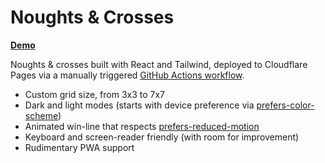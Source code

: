 # Noughts & Crosses

**[Demo](https://noughts-and-crosses-atj.pages.dev/)**

Noughts & crosses built with React and Tailwind, deployed to Cloudflare Pages via a manually triggered [GitHub Actions workflow](.github/workflows/deploy.yml).

- Custom grid size, from 3x3 to 7x7
- Dark and light modes (starts with device preference via [prefers-color-scheme](https://developer.mozilla.org/en-US/docs/Web/CSS/@media/prefers-color-scheme))
- Animated win-line that respects [prefers-reduced-motion](https://developer.mozilla.org/en-US/docs/Web/CSS/@media/prefers-reduced-motion)
- Keyboard and screen-reader friendly (with room for improvement)
- Rudimentary PWA support
